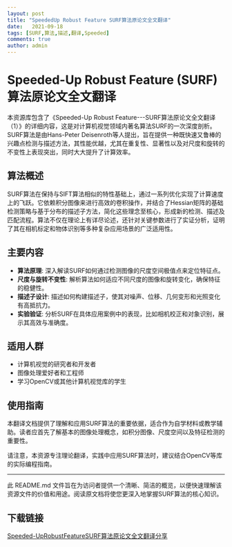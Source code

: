 ```yaml
---
layout: post
title: "SpeededUp Robust Feature SURF算法原论文全文翻译"
date:   2021-09-18
tags: [SURF,算法,描述,翻译,Speeded]
comments: true
author: admin
---
```

# Speeded-Up Robust Feature (SURF)算法原论文全文翻译

本资源库包含了《Speeded-Up Robust Feature---SURF算法原论文全文翻译（1）》的详细内容，这是对计算机视觉领域内著名算法SURF的一次深度剖析。SURF算法是由Hans-Peter Deisenroth等人提出，旨在提供一种既快速又鲁棒的兴趣点检测与描述方法，其性能优越，尤其在重复性、显著性以及对尺度和旋转的不变性上表现突出，同时大大提升了计算效率。

## 算法概述
SURF算法在保持与SIFT算法相似的特性基础上，通过一系列优化实现了计算速度上的飞跃。它依赖积分图像来进行高效的卷积操作，并结合了Hessian矩阵的基础检测策略与基于分布的描述子方法，简化这些理念至核心，形成新的检测、描述及匹配流程。算法不仅在理论上有详尽论述，还针对关键参数进行了实证分析，证明了其在相机标定和物体识别等多种复杂应用场景的广泛适用性。

## 主要内容
- **算法原理**: 深入解读SURF如何通过检测图像的尺度空间极值点来定位特征点。
- **尺度与旋转不变性**: 解析算法如何适应不同尺度的图像和旋转变化，确保特征的稳健性。
- **描述子设计**: 描述如何构建描述子，使其对噪声、位移、几何变形和光照变化有高抵抗力。
- **实验验证**: 分析SURF在具体应用案例中的表现，比如相机校正和对象识别，展示其高效与准确度。
  
## 适用人群
- 计算机视觉的研究者和开发者
- 图像处理爱好者和工程师
- 学习OpenCV或其他计算机视觉库的学生

## 使用指南
本翻译文档提供了理解和应用SURF算法的重要依据，适合作为自学材料或教学辅助。读者应首先了解基本的图像处理概念，如积分图像、尺度空间以及特征检测的重要性。

请注意，本资源专注理论翻译，实践中应用SURF算法时，建议结合OpenCV等库的实际编程指南。

---
此 README.md 文件旨在为访问者提供一个清晰、简洁的概览，以便快速理解该资源文件的价值和用途。阅读原文档将使您更深入地掌握SURF算法的核心知识。

## 下载链接

[Speeded-UpRobustFeatureSURF算法原论文全文翻译分享](https://pan.quark.cn/s/e071014ecc17)